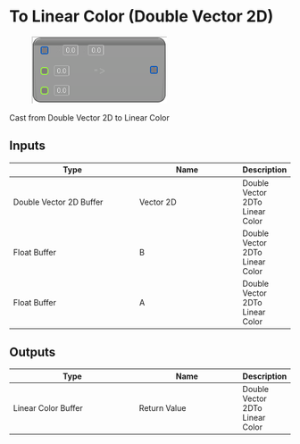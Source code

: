 # To Linear Color (Double Vector 2D)

<div align="left" data-full-width="false">

<figure><img src="To_Linear_Color_(Double_Vector_2D).png" alt=""><figcaption></figcaption></figure>

</div>

Cast from Double Vector 2D to Linear Color

## Inputs

<table>
<thead><tr><th width="250">Type</th><th width="200">Name</th><th>Description</th></tr></thead>
<tbody>
<tr><td>Double Vector 2D Buffer</td><td>Vector 2D</td><td>Double Vector 2DTo Linear Color</td></tr>
<tr><td>Float Buffer</td><td>B</td><td>Double Vector 2DTo Linear Color</td></tr>
<tr><td>Float Buffer</td><td>A</td><td>Double Vector 2DTo Linear Color</td></tr>
</tbody>
</table>

## Outputs

<table>
<thead><tr><th width="250">Type</th><th width="200">Name</th><th>Description</th></tr></thead>
<tbody>
<tr><td>Linear Color Buffer</td><td>Return Value</td><td>Double Vector 2DTo Linear Color</td></tr>
</tbody>
</table>